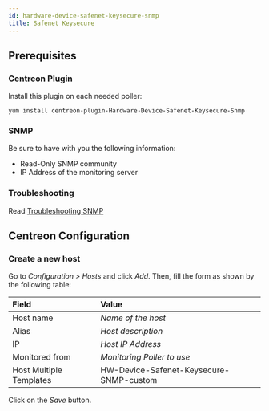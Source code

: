 ```yaml
---
id: hardware-device-safenet-keysecure-snmp
title: Safenet Keysecure
---
```


## Prerequisites

### Centreon Plugin

Install this plugin on each needed poller:

``` shell
yum install centreon-plugin-Hardware-Device-Safenet-Keysecure-Snmp
```

### SNMP

Be sure to have with you the following information:

- Read-Only SNMP community
- IP Address of the monitoring server

### Troubleshooting

Read [Troubleshooting
SNMP](../tutorials/troubleshooting-plugins#snmp-checks)

## Centreon Configuration

### Create a new host

Go to *Configuration \> Hosts* and click *Add*. Then, fill the form as shown by
the following table:

| Field                   | Value                                   |
| :---------------------- | :-------------------------------------- |
| Host name               | *Name of the host*                      |
| Alias                   | *Host description*                      |
| IP                      | *Host IP Address*                       |
| Monitored from          | *Monitoring Poller to use*              |
| Host Multiple Templates | HW-Device-Safenet-Keysecure-SNMP-custom |

Click on the *Save* button.
